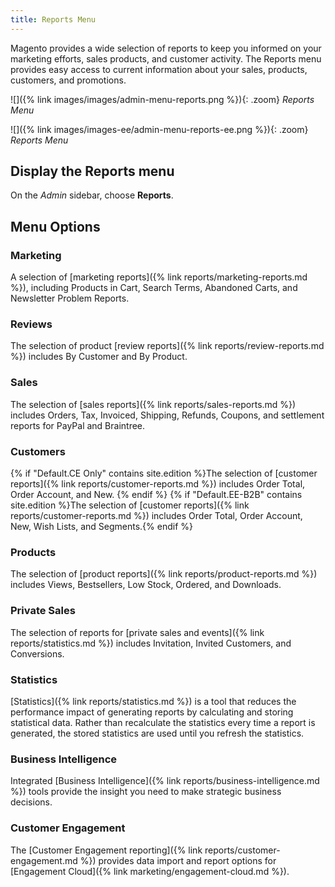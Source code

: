 ```yaml
---
title: Reports Menu
---
```


Magento provides a wide selection of reports to keep you informed on your marketing efforts, sales products, and customer activity. The Reports menu provides easy access to current information about your sales, products, customers, and promotions.

<!--{% if "Default.CE Only" contains site.edition %}-->
![]({% link images/images/admin-menu-reports.png %}){: .zoom}
_Reports Menu_
<!--{% endif %}-->
<!--{% if "Default.EE-B2B" contains site.edition %}-->
![]({% link images/images-ee/admin-menu-reports-ee.png %}){: .zoom}
_Reports Menu_
<!--{% endif %}-->

## Display the Reports menu

On the _Admin_ sidebar, choose **Reports**.

## Menu Options

### Marketing

A selection of [marketing reports]({% link reports/marketing-reports.md %}), including Products in Cart, Search Terms, Abandoned Carts, and Newsletter Problem Reports.

### Reviews

The selection of product [review reports]({% link reports/review-reports.md %}) includes By Customer and By Product.

### Sales

The selection of [sales reports]({% link reports/sales-reports.md %}) includes Orders, Tax, Invoiced, Shipping, Refunds, Coupons, and settlement reports for PayPal and Braintree.

### Customers

{% if "Default.CE Only" contains site.edition %}The selection of [customer reports]({% link reports/customer-reports.md %}) includes Order Total, Order Account, and New. {% endif %}
{% if "Default.EE-B2B" contains site.edition %}The selection of [customer reports]({% link reports/customer-reports.md %}) includes Order Total, Order Account, New, Wish Lists, and Segments.{% endif %}

### Products

The selection of [product reports]({% link reports/product-reports.md %}) includes Views, Bestsellers, Low Stock, Ordered, and Downloads.

<!--{% if "Default.EE-B2B" contains site.edition %}-->
### Private Sales

The selection of reports for [private sales and events]({% link reports/statistics.md %}) includes Invitation, Invited Customers, and Conversions.

<!--{% endif %}-->
### Statistics

[Statistics]({% link reports/statistics.md %}) is a tool that reduces the performance impact of generating reports by calculating and storing statistical data. Rather than recalculate the statistics every time a report is generated, the stored statistics are used until you refresh the statistics.

### Business Intelligence

Integrated [Business Intelligence]({% link reports/business-intelligence.md %}) tools provide the insight you need to make strategic business decisions.

### Customer Engagement

The [Customer Engagement reporting]({% link reports/customer-engagement.md %}) provides data import and report options for [Engagement Cloud]({% link marketing/engagement-cloud.md %}).
